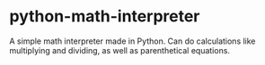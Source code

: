 # python-math-interpreter
A simple math interpreter made in Python. Can do calculations like multiplying and dividing, as well as parenthetical equations.
